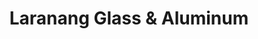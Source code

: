 ---
title: "Laranang Glass & Aluminum"
url: /baguio/laranang-glass-und-aluminum/
shop: Baustoffe
---